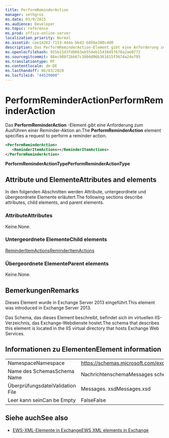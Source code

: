 ```yaml
---
title: PerformReminderAction
manager: sethgros
ms.date: 03/9/2015
ms.audience: Developer
ms.topic: reference
ms.prod: office-online-server
localization_priority: Normal
ms.assetid: cee14262-7153-44da-bb42-b856e380c4d0
description: Das PerformReminderAction-Element gibt eine Anforderung zum Ausführen einer Reminder-Aktion an.
ms.openlocfilehash: 915b15d3fd0663eb554eb1543845f670a2ae0772
ms.sourcegitcommit: 88ec988f2bb67c1866d06b361615f3674a24e795
ms.translationtype: MT
ms.contentlocale: de-DE
ms.lasthandoff: 06/03/2020
ms.locfileid: "44529000"
---
```

# <a name="performreminderaction"></a><span data-ttu-id="17f2a-103">PerformReminderAction</span><span class="sxs-lookup"><span data-stu-id="17f2a-103">PerformReminderAction</span></span>

<span data-ttu-id="17f2a-104">Das **PerformReminderAction** -Element gibt eine Anforderung zum Ausführen einer Reminder-Aktion an.</span><span class="sxs-lookup"><span data-stu-id="17f2a-104">The **PerformReminderAction** element specifies a request to perform a reminder action.</span></span> 
  
```XML
<PerformReminderAction>
   <ReminderItemActions></ReminderItemActions>
</PerformReminderAction>
```

 <span data-ttu-id="17f2a-105">**PerformReminderActionType**</span><span class="sxs-lookup"><span data-stu-id="17f2a-105">**PerformReminderActionType**</span></span>
## <a name="attributes-and-elements"></a><span data-ttu-id="17f2a-106">Attribute und Elemente</span><span class="sxs-lookup"><span data-stu-id="17f2a-106">Attributes and elements</span></span>

<span data-ttu-id="17f2a-107">In den folgenden Abschnitten werden Attribute, untergeordnete und übergeordnete Elemente erläutert.</span><span class="sxs-lookup"><span data-stu-id="17f2a-107">The following sections describe attributes, child elements, and parent elements.</span></span>
  
### <a name="attributes"></a><span data-ttu-id="17f2a-108">Attribute</span><span class="sxs-lookup"><span data-stu-id="17f2a-108">Attributes</span></span>

<span data-ttu-id="17f2a-109">Keine.</span><span class="sxs-lookup"><span data-stu-id="17f2a-109">None.</span></span>
  
### <a name="child-elements"></a><span data-ttu-id="17f2a-110">Untergeordnete Elemente</span><span class="sxs-lookup"><span data-stu-id="17f2a-110">Child elements</span></span>

[<span data-ttu-id="17f2a-111">ReminderItemActions</span><span class="sxs-lookup"><span data-stu-id="17f2a-111">ReminderItemActions</span></span>](reminderitemactions.md)
  
### <a name="parent-elements"></a><span data-ttu-id="17f2a-112">Übergeordnete Elemente</span><span class="sxs-lookup"><span data-stu-id="17f2a-112">Parent elements</span></span>

<span data-ttu-id="17f2a-113">Keine.</span><span class="sxs-lookup"><span data-stu-id="17f2a-113">None.</span></span>
  
## <a name="remarks"></a><span data-ttu-id="17f2a-114">Bemerkungen</span><span class="sxs-lookup"><span data-stu-id="17f2a-114">Remarks</span></span>

<span data-ttu-id="17f2a-115">Dieses Element wurde in Exchange Server 2013 eingeführt.</span><span class="sxs-lookup"><span data-stu-id="17f2a-115">This element was introduced in Exchange Server 2013.</span></span>
  
<span data-ttu-id="17f2a-116">Das Schema, das dieses Element beschreibt, befindet sich im virtuellen IIS-Verzeichnis, das Exchange-Webdienste hostet.</span><span class="sxs-lookup"><span data-stu-id="17f2a-116">The schema that describes this element is located in the IIS virtual directory that hosts Exchange Web Services.</span></span>
  
## <a name="element-information"></a><span data-ttu-id="17f2a-117">Informationen zu Elementen</span><span class="sxs-lookup"><span data-stu-id="17f2a-117">Element information</span></span>

|||
|:-----|:-----|
|<span data-ttu-id="17f2a-118">Namespace</span><span class="sxs-lookup"><span data-stu-id="17f2a-118">Namespace</span></span>  <br/> |https://schemas.microsoft.com/exchange/services/2006/messages  <br/> |
|<span data-ttu-id="17f2a-119">Name des Schemas</span><span class="sxs-lookup"><span data-stu-id="17f2a-119">Schema Name</span></span>  <br/> |<span data-ttu-id="17f2a-120">Nachrichtenschema</span><span class="sxs-lookup"><span data-stu-id="17f2a-120">Messages schema</span></span>  <br/> |
|<span data-ttu-id="17f2a-121">Überprüfungsdatei</span><span class="sxs-lookup"><span data-stu-id="17f2a-121">Validation File</span></span>  <br/> |<span data-ttu-id="17f2a-122">Messages. xsd</span><span class="sxs-lookup"><span data-stu-id="17f2a-122">Messages.xsd</span></span>  <br/> |
|<span data-ttu-id="17f2a-123">Leer kann sein</span><span class="sxs-lookup"><span data-stu-id="17f2a-123">Can be Empty</span></span>  <br/> |<span data-ttu-id="17f2a-124">False</span><span class="sxs-lookup"><span data-stu-id="17f2a-124">False</span></span>  <br/> |
   
## <a name="see-also"></a><span data-ttu-id="17f2a-125">Siehe auch</span><span class="sxs-lookup"><span data-stu-id="17f2a-125">See also</span></span>



- [<span data-ttu-id="17f2a-126">EWS-XML-Elemente in Exchange</span><span class="sxs-lookup"><span data-stu-id="17f2a-126">EWS XML elements in Exchange</span></span>](ews-xml-elements-in-exchange.md)

